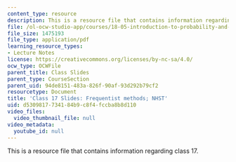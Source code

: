 ```yaml
---
content_type: resource
description: This is a resource file that contains information regarding class 17.
file: /ol-ocw-studio-app/courses/18-05-introduction-to-probability-and-statistics-spring-2014/d5309817734184b9c8f4fccba8b8d110_MIT18_05S14_class17_slides.pdf
file_size: 1475193
file_type: application/pdf
learning_resource_types:
- Lecture Notes
license: https://creativecommons.org/licenses/by-nc-sa/4.0/
ocw_type: OCWFile
parent_title: Class Slides
parent_type: CourseSection
parent_uid: 94de8151-483a-826f-90af-93d292b79cf2
resourcetype: Document
title: 'Class 17 Slides: Frequentist methods; NHST'
uid: d5309817-7341-84b9-c8f4-fccba8b8d110
video_files:
  video_thumbnail_file: null
video_metadata:
  youtube_id: null
---
```

This is a resource file that contains information regarding class 17.